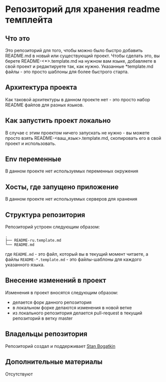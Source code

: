 # Репозиторий для хранения readme темплейта

## Что это

Это репозиторий для того, чтобы можно было быстро добавить README.md в новый
или существующий проект. Чтобы сделать это, вы берете README-<*>.template.md
на нужном вам языке, добавляете в свой проект и редактируете так, как нужно.
Указанные *template.md файлы - это просто шаблоны для более быстрого старта.

## Архитектура проекта

Как таковой архитектуры в данном проекте нет - это просто набор README файлов
для разных языков.

## Как запустить проект локально

В случае с этим проектом ничего запускать не нужно - вы можете просто взять
README-<ваш_язык>.template.md, скопировать его в свой проект и использовать.

## Env переменные

В данном проекте нет используемых переменных окружения

## Хосты, где запущено приложение

В данном проекте нет используемых серверов для хранения

## Структура репозитория

Репозиторий устроен следующим образом:

```shell
.
├── README-ru.template.md
└── README.md
```

где `README.md` - это файл, который вы в текущий момент читаете, а файлы
`README-*.template.md` - это файлы-шаблоны для каждого указанного языка.

## Внесение изменений в проект

Изменения в проект вносятся следующим образом:

* делается форк данного репозитория
* в локальном форке делаются изменения в новой ветке
* из локального репозитория делается pull-request в текущий репозиторий в ветку
  master

## Владельцы репозитория

Репозиторий создал и поддерживает [Stan Bogatkin](https://sbog.ru)

## Дополнительные материалы

Отсутствуют
